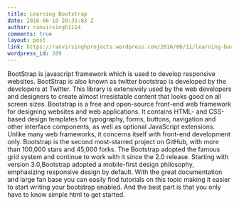 ```yaml
---
title: Learning Bootstrap
date: 2016-06-10 20:35:03 Z
author: ranvirsingh1114
comments: true
layout: post
link: https://ranvirsinghprojects.wordpress.com/2016/06/11/learning-bootstrap/
wordpress_id: 289
---
```


BootStrap is javascript framework which is used to develop responsive websites. BootStrap is also known as twitter bootstrap is developed by the developers at Twitter. This library is extensively used by the web developers and designers to create almost
irresistable content that looks good on all screen sizes.
Bootstrap is a free and open-source front-end web framework for designing websites and web applications. It contains HTML- and CSS-based design templates for typography, forms, buttons, navigation and other interface components, as well as optional JavaScript extensions. Unlike many web frameworks, it concerns itself with front-end development only. Bootstrap is the second most-starred project on GitHub, with more than 100,000 stars and 45,000 forks.
The Bootstrap adopted the famous grid system and continue to work with it since the 2.0 release. Starting with version 3.0,Bootstrap adopted a mobile-first design philosophy, emphasizing responsive design by default. With the great documentation
and large fan base you can easily find tutorials on this topic making it easier to start writing your bootstrap enabled. And the best part is that you only have to know simple html to get started.
